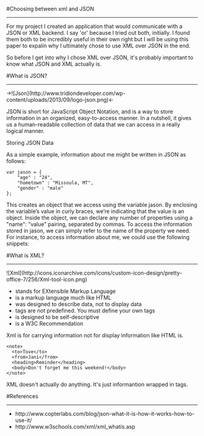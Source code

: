#Choosing between xml and JSON
<hr/>

For my project I created an application that would communicate with a JSON or XML backend. I say 'or' because I tried out both, initially. I found them both to be incredibly useful in their own right but I will be using this paper to expalin why I ultimately chose to use XML over JSON in the end.

So before I get into why I chose XML over JSON, it's probably important to know what JSON and XML actually is.

#What is JSON?
<hr/>
->![Json](http://www.tridiondeveloper.com/wp-content/uploads/2013/09/logo-json.png)<-


JSON is short for JavaScript Object Notation, and is a way to store information in an organized, easy-to-access manner. In a nutshell, it gives us a human-readable collection of data that we can access in a really logical manner.

Storing JSON Data

As a simple example, information about me might be written in JSON as follows:
```
var jason = {
	"age" : "24",
	"hometown" : "Missoula, MT",
	"gender" : "male"
};
```

This creates an object that we access using the variable jason. By enclosing the variable’s value in curly braces, we’re indicating that the value is an object. Inside the object, we can declare any number of properties using a "name": "value" pairing, separated by commas. To access the information stored in jason, we can simply refer to the name of the property we need. For instance, to access information about me, we could use the following snippets:

#What is XML?
<hr/>
![Xml](http://icons.iconarchive.com/icons/custom-icon-design/pretty-office-7/256/Xml-tool-icon.png)

<ul>
<li> stands for EXtensible Markup Language</li>
<li> is a markup language much like HTML</li>
<li> was designed to describe data, not to display data</li>
<li> tags are not predefined. You must define your own tags</li>
<li> is designed to be self-descriptive</li>
<li> is a W3C Recommendation</li>
</ul>

Xml is for carrying information not for display information like HTML is.

````
<note>
  <to>Tove</to>
  <from>Jani</from>
  <heading>Reminder</heading>
  <body>Don't forget me this weekend!</body>
</note>
````
XML doesn't actually do anything. It's just informantion wrapped in tags.

#References
<hr/>
<ul>
<li>http://www.copterlabs.com/blog/json-what-it-is-how-it-works-how-to-use-it/</li>
<li>http://www.w3schools.com/xml/xml_whatis.asp</li>
</ul>
